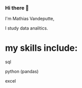 ### Hi there 👋

I'm Mathias Vandeputte,

I study data analitics.



# my skills include:

sql

python (pandas)

excel



